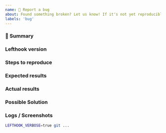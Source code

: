 ```yaml
---
name: 🐞 Report a bug
about: Found something broken? Let us know! If it's not yet reproducible, please `Ask a question` instead.
labels: 'bug'
---
```


### :wrench: Summary

<!-- A brief summary of the problem. -->

### Lefthook version

<!-- The result of `lefthook version -f` -->

### Steps to reproduce

<!-- All bug reports should include detailed steps to reproduce -->

### Expected results

<!-- Outline what you expected to see -->

### Actual results

<!-- Outline the actual results -->

### Possible Solution

<!--- Optionally suggest a fix or reason for the bug -->

### Logs / Screenshots

<!--- If the error can be reproduced via GUI or CLI command, please send the logs. Make sure you have set LEFTHOOK_VERBOSE=true before running the command -->

```bash
LEFTHOOK_VERBOSE=true git ...
```
